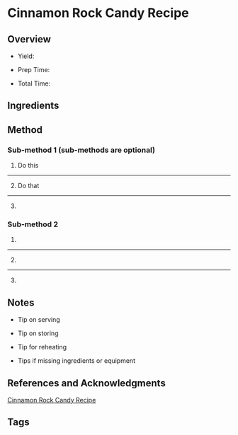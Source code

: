 # Cinnamon Rock Candy Recipe

## Overview

- Yield:

- Prep Time:

- Total Time:

## Ingredients



## Method

### Sub-method 1 (sub-methods are optional)

1. Do this
---
2. Do that
---
3.

### Sub-method 2

1.
---
2.
---
3.

## Notes

- Tip on serving

- Tip on storing

- Tip for reheating

- Tips if missing ingredients or equipment

## References and Acknowledgments

[Cinnamon Rock Candy Recipe](https://www.momdot.com/cinnamon-rock-candy-recipe/)

## Tags


